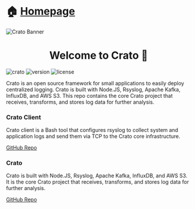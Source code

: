 
# 🏠 [Homepage](http://bit.ly/2TJckpZ)
![Crato Banner](https://i.imgur.com/cfeEUFu.png)

<h1 align="center">Welcome to Crato 👋</h1>

![crato](https://img.shields.io/badge/Crato-%F0%9F%93%A6-1e4470?style=plastic) 
![version](https://img.shields.io/badge/version-0.7.0-1e4470?style=plastic) 
![license](https://img.shields.io/github/license/crato-logging/crato?color=1e4470&style=plastic)

Crato is an open source framework for small applications to easily deploy centralized logging. Crato is built with Node.JS, Rsyslog, Apache Kafka, InfluxDB, and AWS S3. This repo contains the core Crato project that receives, transforms, and stores log data for further analysis.

### Crato Client

Crato client is a Bash tool that configures rsyslog to collect system and application logs and send them via TCP to the Crato core infrastructure.

[GitHub Repo](https://github.com/crato-logging/crato-client)

### Crato

Crato is built with Node.JS, Rsyslog, Apache Kafka, InfluxDB, and AWS S3. It is the core Crato project that receives, transforms, and stores log data for further analysis.

[GitHub Repo](https://github.com/crato-logging/crato)


